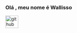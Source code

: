 ### Olá , meu nome é Wallisso
[<img src='https://cdn.jsdelivr.net/npm/simple-icons@3.0.1/icons/github.svg' alt='github' height='40'>](https://github.com/wallissonpr)

